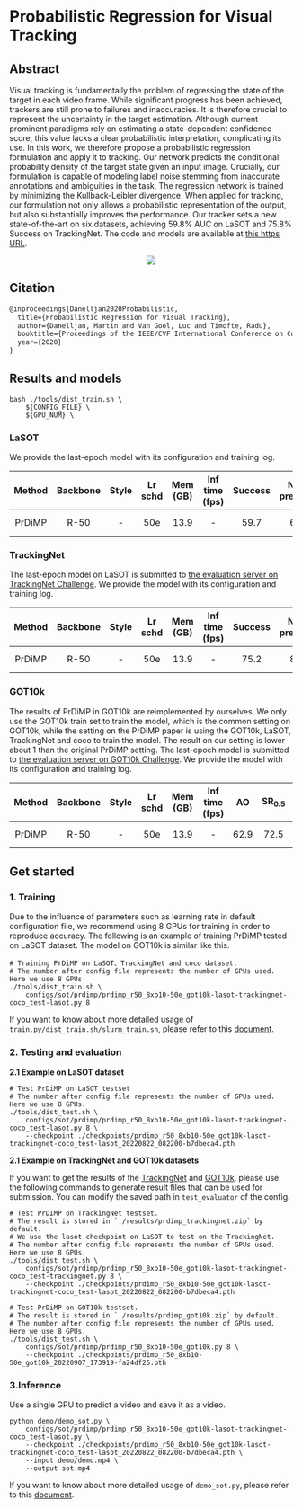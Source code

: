 # Probabilistic Regression for Visual Tracking

## Abstract

<!-- [ABSTRACT] -->

Visual tracking is fundamentally the problem of regressing the state of the target in each video frame. While significant progress has been achieved, trackers are still prone to failures and inaccuracies. It is therefore crucial to represent the uncertainty in the target estimation. Although current prominent paradigms rely on estimating a state-dependent confidence score, this value lacks a clear probabilistic interpretation, complicating its use.
In this work, we therefore propose a probabilistic regression formulation and apply it to tracking. Our network predicts the conditional probability density of the target state given an input image. Crucially, our formulation is capable of modeling label noise stemming from inaccurate annotations and ambiguities in the task. The regression network is trained by minimizing the Kullback-Leibler divergence. When applied for tracking, our formulation not only allows a probabilistic representation of the output, but also substantially improves the performance. Our tracker sets a new state-of-the-art on six datasets, achieving 59.8% AUC on LaSOT and 75.8% Success on TrackingNet. The code and models are available at [this https URL](https://github.com/visionml/pytracking).

<!-- [IMAGE] -->

<div align="center">
  <img src="https://user-images.githubusercontent.com/34888372/188844862-9bec1963-54f4-4c1c-b013-52fec3811465.png"/>
</div>

## Citation

<!-- [ALGORITHM] -->

```latex
@inproceedings{Danelljan2020Probabilistic,
  title={Probabilistic Regression for Visual Tracking},
  author={Danelljan, Martin and Van Gool, Luc and Timofte, Radu},
  booktitle={Proceedings of the IEEE/CVF International Conference on Computer Vision},
  year={2020}
}
```

## Results and models

```
bash ./tools/dist_train.sh \
    ${CONFIG_FILE} \
    ${GPU_NUM} \
```

### LaSOT

We provide the last-epoch model with its configuration and training log.

| Method | Backbone | Style | Lr schd | Mem (GB) | Inf time (fps) | Success | Norm precision | Precision |                                   Config                                   |                                                                                                                                                  Download                                                                                                                                                  |
| :----: | :------: | :---: | :-----: | :------: | :------------: | :-----: | :------------: | :-------: | :------------------------------------------------------------------------: | :--------------------------------------------------------------------------------------------------------------------------------------------------------------------------------------------------------------------------------------------------------------------------------------------------------: |
| PrDiMP |   R-50   |   -   |   50e   |   13.9   |       -        |  59.7   |      67.7      |   60.5    | [config](prdimp_r50_8xb10-50e_got10k-lasot-trackingnet-coco_test-lasot.py) | [model](https://download.openmmlab.com/mmtracking/sot/prdimp/prdimp_r50_8xb10-50e_got10k-lasot-trackingnet-coco_test-lasot_20220822_082200-b7dbeca4.pth) \| [log](https://download.openmmlab.com/mmtracking/sot/prdimp/prdimp_r50_8xb10-50e_got10k-lasot-trackingnet-coco_test-lasot_20220822_082200.json) |

### TrackingNet

The last-epoch model on LaSOT is submitted to [the evaluation server on TrackingNet Challenge](https://eval.ai/web/challenges/challenge-page/1805/). We provide the model with its configuration and training log.

| Method | Backbone | Style | Lr schd | Mem (GB) | Inf time (fps) | Success | Norm precision | Precision |                                      Config                                      |                                                                                                                                                  Download                                                                                                                                                  |
| :----: | :------: | :---: | :-----: | :------: | :------------: | :-----: | :------------: | :-------: | :------------------------------------------------------------------------------: | :--------------------------------------------------------------------------------------------------------------------------------------------------------------------------------------------------------------------------------------------------------------------------------------------------------: |
| PrDiMP |   R-50   |   -   |   50e   |   13.9   |       -        |  75.2   |      80.5      |   70.1    | [config](prdimp_r50_8xb10-50e_got10k-lasot-trackingnet-coco_test-trackingnet.py) | [model](https://download.openmmlab.com/mmtracking/sot/prdimp/prdimp_r50_8xb10-50e_got10k-lasot-trackingnet-coco_test-lasot_20220822_082200-b7dbeca4.pth) \| [log](https://download.openmmlab.com/mmtracking/sot/prdimp/prdimp_r50_8xb10-50e_got10k-lasot-trackingnet-coco_test-lasot_20220822_082200.json) |

### GOT10k

The results of PrDiMP in GOT10k are reimplemented by ourselves. We only use the GOT10k train set to train the model, which is the common setting on GOT10k, while the setting on the PrDiMP paper is using the GOT10k, LaSOT, TrackingNet and coco to train the model. The result on our setting is lower about 1 than the original PrDiMP setting. The last-epoch model is submitted to [the evaluation server on GOT10k Challenge](http://got-10k.aitestunion.com/). We provide the model with its configuration and training log.

| Method | Backbone | Style | Lr schd | Mem (GB) | Inf time (fps) |  AO  | SR<sub>0.5</sub> | SR<sub>0.75</sub> |                  Config                  |                                                                                                                Download                                                                                                                |
| :----: | :------: | :---: | :-----: | :------: | :------------: | :--: | :--------------: | :---------------: | :--------------------------------------: | :------------------------------------------------------------------------------------------------------------------------------------------------------------------------------------------------------------------------------------: |
| PrDiMP |   R-50   |   -   |   50e   |   13.9   |       -        | 62.9 |       72.5       |       52.8        | [config](prdimp_r50_8xb10-50e_got10k.py) | [model](https://download.openmmlab.com/mmtracking/sot/prdimp/prdimp_r50_8xb10-50e_got10k_20220907_173919-fa24df25.pth) \| [log](https://download.openmmlab.com/mmtracking/sot/prdimp/prdimp_r50_8xb10-50e_got10k_20220907_173919.json) |

## Get started

### 1. Training

Due to the influence of parameters such as learning rate in default configuration file, we recommend using 8 GPUs for training in order to reproduce accuracy. The following is an example of training PrDiMP tested on LaSOT dataset. The model on GOT10k is similar like this.

```shell
# Training PrDiMP on LaSOT、TrackingNet and coco dataset.
# The number after config file represents the number of GPUs used. Here we use 8 GPUs
./tools/dist_train.sh \
    configs/sot/prdimp/prdimp_r50_8xb10-50e_got10k-lasot-trackingnet-coco_test-lasot.py 8
```

If you want to know about more detailed usage of `train.py/dist_train.sh/slurm_train.sh`, please refer to this [document](../../../docs/en/user_guides/4_train_test.md).

### 2. Testing and evaluation

**2.1 Example on LaSOT dataset**

```shell
# Test PrDiMP on LaSOT testset
# The number after config file represents the number of GPUs used. Here we use 8 GPUs.
./tools/dist_test.sh \
    configs/sot/prdimp/prdimp_r50_8xb10-50e_got10k-lasot-trackingnet-coco_test-lasot.py 8 \
    --checkpoint ./checkpoints/prdimp_r50_8xb10-50e_got10k-lasot-trackingnet-coco_test-lasot_20220822_082200-b7dbeca4.pth
```

**2.1 Example on TrackingNet and GOT10k datasets**

If you want to get the results of the [TrackingNet](https://eval.ai/web/challenges/challenge-page/1805/) and [GOT10k](http://got-10k.aitestunion.com/), please use the following commands to generate result files that can be used for submission. You can modify the saved path in `test_evaluator` of the config.

```shell
# Test PrDIMP on TrackingNet testset.
# The result is stored in `./results/prdimp_trackingnet.zip` by default.
# We use the lasot checkpoint on LaSOT to test on the TrackingNet.
# The number after config file represents the number of GPUs used. Here we use 8 GPUs.
./tools/dist_test.sh \
    configs/sot/prdimp/prdimp_r50_8xb10-50e_got10k-lasot-trackingnet-coco_test-trackingnet.py 8 \
    --checkpoint ./checkpoints/prdimp_r50_8xb10-50e_got10k-lasot-trackingnet-coco_test-lasot_20220822_082200-b7dbeca4.pth
```

```shell
# Test PrDiMP on GOT10k testset.
# The result is stored in `./results/prdimp_got10k.zip` by default.
# The number after config file represents the number of GPUs used. Here we use 8 GPUs.
./tools/dist_test.sh \
    configs/sot/prdimp/prdimp_r50_8xb10-50e_got10k.py 8 \
    --checkpoint ./checkpoints/prdimp_r50_8xb10-50e_got10k_20220907_173919-fa24df25.pth
```

### 3.Inference

Use a single GPU to predict a video and save it as a video.

```shell
python demo/demo_sot.py \
    configs/sot/prdimp/prdimp_r50_8xb10-50e_got10k-lasot-trackingnet-coco_test-lasot.py \
    --checkpoint ./checkpoints/prdimp_r50_8xb10-50e_got10k-lasot-trackingnet-coco_test-lasot_20220822_082200-b7dbeca4.pth \
    --input demo/demo.mp4 \
    --output sot.mp4
```

If you want to know about more detailed usage of `demo_sot.py`, please refer to this [document](../../../docs/en/user_guides/3_inference.md).
